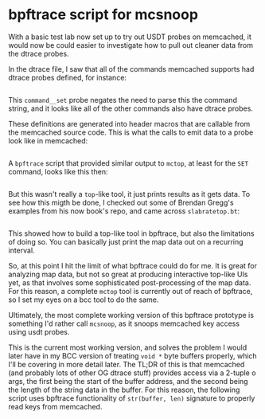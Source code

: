 # bpftrace script for mcsnoop

With a basic test lab now set up to try out USDT probes on memcached, it would
now be could easier to investigate how to pull out cleaner data from the dtrace
probes.

In the dtrace file, I saw that all of the commands memcached supports had
dtrace probes defined, for instance:

```{.c include=src/memcached/memcached_dtrace.d startLine=205 endLine=214}
```

This `command__set` probe negates the need to parse this the command string,
and it looks like all of the other commands also have dtrace probes.

These definitions are generated into header macros that are callable from the
memcached source code. This is what the calls to emit data to a probe look like
in memcached:

```{.c include=src/memcached/memcached.c startLine=1358 endLine=1386}
```

A `bpftrace` script that provided similar
output to `mctop`, at least for the `SET` command, looks like this then:

```{.awk include=src/mcsnoop-orig.bt}
```

But this wasn't really a `top`-like tool, it just prints results as it gets
data. To see how this migth be done, I checked out some of Brendan Gregg's
examples from his now book's repo, and came across `slabratetop.bt`:

```{.awk include=src/bpf-perf-tools-book/originals/Ch14_Kernel/slabratetop.bt startLine=16 endLine=35}
```

This showed how to build a top-like tool in bpftrace, but also the
limitations of doing so. You can basically just print the map data out on a
recurring interval.

So, at this point I hit the limit of what bpftrace could do for me.
It is great for analyzing map data, but not so great at producing interactive
top-like UIs yet, as that involves some sophisticated post-processing of the
map data. For this reason, a complete `mctop` tool is currently out of reach of
bpftrace, so I set my eyes on a bcc tool to do the same.

Ultimately, the most complete working version of this bpftrace prototype is
something I'd rather call `mcsnoop`, as it snoops memcached key access using
usdt probes.

This is the current most working version, and solves the problem I would later
have in my BCC version of treating `void *` byte buffers properly, which I'll
be covering in more detail later. The TL;DR of this is that memcached (and
probably lots of other OG dtrace stuff) provides access via a 2-tuple o args,
the first being the start of the buffer address, and the second being the
length of the string data in the buffer. For this reason, the following script
uses bpftrace functionality of `str(buffer, len)` signature to properly read
keys from memcached.

```{.awk include=src/mcsnoop-working.bt}
```

